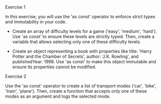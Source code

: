 Exercise 1

In this exercise, you will use the 'as const' operator to enforce strict types and immutability in your code.

- Create an array of difficulty levels for a game ('easy', 'medium', 'hard'). Use 'as const' to ensure these levels are strictly typed. Then, create a variable that allows selecting only one of these difficulty levels.

- Create an object representing a book with properties like title: 'Harry Potter and the Chamber of Secrets', author: 'J.K. Rowling', and publishedYear: 1998. Use 'as const' to make this object immutable and ensure its properties cannot be modified.

Exercise 2

Use the 'as const' operator to create a list of transport modes ('car', 'bike', 'train', 'plane'). Then, create a function that accepts only one of these modes as an argument and logs the selected mode.